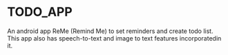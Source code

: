 # TODO_APP
An android app ReMe (Remind Me) to set reminders and create todo list. This app also has speech-to-text and image to text features incorporatedin it.
